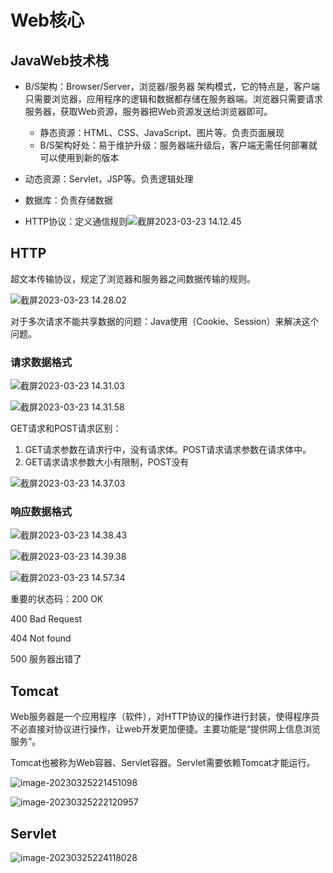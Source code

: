 # Web核心

## JavaWeb技术栈

- B/S架构：Browser/Server，浏览器/服务器 架构模式，它的特点是，客户端只需要浏览器，应用程序的逻辑和数据都存储在服务器端。浏览器只需要请求服务器，获取Web资源，服务器把Web资源发送给浏览器即可。
  - 静态资源：HTML、CSS、JavaScript、图片等。负责页面展现
  - B/S架构好处：易于维护升级：服务器端升级后，客户端无需任何部署就可以使用到新的版本

- 动态资源：Servlet，JSP等。负责逻辑处理

- 数据库：负责存储数据
- HTTP协议：定义通信规则![截屏2023-03-23 14.12.45](http://kiyotakawang.oss-cn-hangzhou.aliyuncs.com/img/%E6%88%AA%E5%B1%8F2023-03-23%2014.12.45.png)

## HTTP

超文本传输协议，规定了浏览器和服务器之间数据传输的规则。

![截屏2023-03-23 14.28.02](http://kiyotakawang.oss-cn-hangzhou.aliyuncs.com/img/%E6%88%AA%E5%B1%8F2023-03-23%2014.28.02.png)

对于多次请求不能共享数据的问题：Java使用（Cookie、Session）来解决这个问题。

### 请求数据格式

![截屏2023-03-23 14.31.03](http://kiyotakawang.oss-cn-hangzhou.aliyuncs.com/img/%E6%88%AA%E5%B1%8F2023-03-23%2014.31.03.png)

![截屏2023-03-23 14.31.58](http://kiyotakawang.oss-cn-hangzhou.aliyuncs.com/img/%E6%88%AA%E5%B1%8F2023-03-23%2014.31.58.png)

GET请求和POST请求区别：

1. GET请求参数在请求行中，没有请求体。POST请求请求参数在请求体中。
2. GET请求请求参数大小有限制，POST没有

![截屏2023-03-23 14.37.03](http://kiyotakawang.oss-cn-hangzhou.aliyuncs.com/img/%E6%88%AA%E5%B1%8F2023-03-23%2014.37.03.png)

### 响应数据格式

![截屏2023-03-23 14.38.43](http://kiyotakawang.oss-cn-hangzhou.aliyuncs.com/img/%E6%88%AA%E5%B1%8F2023-03-23%2014.38.43.png)

![截屏2023-03-23 14.39.38](http://kiyotakawang.oss-cn-hangzhou.aliyuncs.com/img/%E6%88%AA%E5%B1%8F2023-03-23%2014.39.38.png)

![截屏2023-03-23 14.57.34](http://kiyotakawang.oss-cn-hangzhou.aliyuncs.com/img/%E6%88%AA%E5%B1%8F2023-03-23%2014.57.34.png)

重要的状态码：200 OK

400 Bad Request

404 Not found

500 服务器出错了



## Tomcat

Web服务器是一个应用程序（软件），对HTTP协议的操作进行封装，使得程序员不必直接对协议进行操作，让web开发更加便捷。主要功能是“提供网上信息浏览服务”。

Tomcat也被称为Web容器、Servlet容器。Servlet需要依赖Tomcat才能运行。                                                                                                                                                                                                                                                                                                                                                                                                                                                                                                                                                                                                                                                                                                                                                                                                                                                                                                                                                                                                                                                                                                                                                   

![image-20230325221451098](http://kiyotakawang.oss-cn-hangzhou.aliyuncs.com/img/image-20230325221451098.png)

![image-20230325222120957](http://kiyotakawang.oss-cn-hangzhou.aliyuncs.com/img/image-20230325222120957.png)

## Servlet

![image-20230325224118028](http://kiyotakawang.oss-cn-hangzhou.aliyuncs.com/img/image-20230325224118028.png)